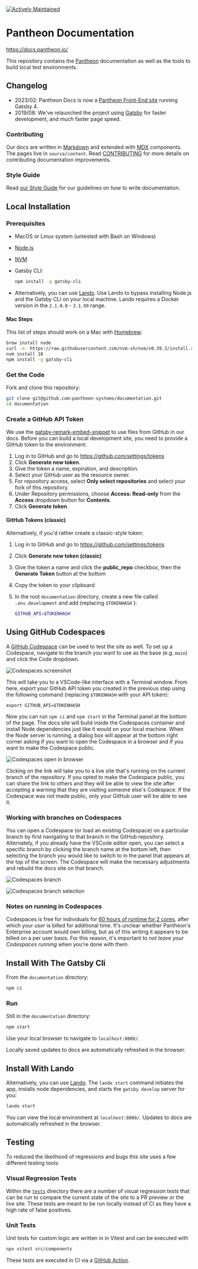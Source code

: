 [![Actively Maintained](https://img.shields.io/badge/Pantheon-Actively_Maintained-yellow?logo=pantheon&color=FFDC28)](https://docs.pantheon.io/oss-support-levels#actively-maintained-support)

Pantheon Documentation
======================

https://docs.pantheon.io/

This repository contains the [Pantheon](https://pantheon.io) documentation as well as the tools to build local test environments.

## Changelog
 - 2023/02: Pantheon Docs is now a [Pantheon Front-End site](https://docs.pantheon.io/guides/decoupled/overview) running Gatsby 4.
 - 2019/08: We've relaunched the project using [Gatsby](https://www.gatsbyjs.org) for faster development, and _much_ faster page speed.

### Contributing

Our docs are written in [Markdown](https://daringfireball.net/projects/markdown/) and extended with [MDX](https://github.com/mdx-js/mdx) components. The pages live in `source/content`. Read [CONTRIBUTING](<CONTRIBUTING.md>) for more details on contributing documentation improvements.

### Style Guide

Read [our Style Guide](https://docs.pantheon.io/style-guide) for our guidelines on how to write documentation.

## Local Installation

### Prerequisites

 - MacOS or Linux system (untested with Bash on Windows)
 - [Node.js](https://nodejs.org/en/)
 - [NVM](https://github.com/nvm-sh/nvm#installing-and-updating)
 - Gatsby CLI:

   ```bash
   npm install -g gatsby-cli
    ```

 - Alternatively, you can use [Lando](https://docs.lando.dev). Use Lando to bypass installing Node.js and the Gatsby CLI on your local machine. Lando requires a Docker version in the `2.1.0.0` - `3.1.99` range.

#### Mac Steps

This list of steps should work on a Mac with [Homebrew](https://brew.sh/):

```bash
brew install node
curl -o- https://raw.githubusercontent.com/nvm-sh/nvm/v0.39.3/install.sh | bash
nvm install 18
npm install -g gatsby-cli
```

### Get the Code

Fork and clone this repository:

```bash
git clone git@github.com:pantheon-systems/documentation.git
cd documentation
```

### Create a GitHub API Token

We use the [gatsby-remark-embed-snippet](https://github.com/gatsbyjs/gatsby/tree/master/packages/gatsby-remark-embed-snippet) to use files from GitHub in our docs. Before you can build a local development site, you need to provide a GitHub token to the environment:

1. Log in to GitHub and go to <https://github.com/settings/tokens>
1. Click **Generate new token**.
1. Give the token a name, expiration, and description.
1. Select your GitHub user as the resource owner.
1. For repository access, select **Only select repositories** and select your fork of this repository.
1. Under Repository permissions, choose **Access: Read-only** from the **Access** dropdown button for **Contents**.
1. Click **Generate token**.

#### GitHub Tokens (classic)

Alternatively, if you'd rather create a classic-style token:

1. Log in to GitHub and go to <https://github.com/settings/tokens>
1. Click **Generate new token (classic)**
1. Give the token a name and click the **public_repo** checkbox, then the **Generate Token** button at the bottom
1. Copy the token to your clipboard
1. In the root `documentation` directory, create a new file called `.env.development` and add (replacing `$TOKENHASH` ):

   ```bash
   GITHUB_API=$TOKENHASH
   ```

## Using GitHub Codespaces

A [GitHub Codespace](https://github.com/features/codespaces) can be used to test the site as well. To set up a Codespace, navigate to the branch you want to use as the base (e.g. `main`) and click the Code dropdown.

![Codespaces screenshot](/source/images/assets/codespaces-setup.png)

This will take you to a VSCode-like interface with a Terminal window. From here, export your GitHub API token you created in the previous step using the following command (replacing `$TOKENHASH` with your API token):

```bash{promptUser: user}
export GITHUB_API=$TOKENHASH
```

Now you can run `npm ci` and `npm start` in the Terminal panel at the bottom of the page. The docs site will build inside the Codespaces container and install Node dependencies just like it would on your local machine. When the Node server is running, a dialog box will appear at the bottom right corner asking if you want to open the Codespace in a browser and if you want to make the Codespace public.

![Codespaces open in browser](/source/images/assets/codespaces-application-available.png)

Clicking on the link will take you to a live site that's running on the current branch of the repository. If you opted to make the Codespace public, you can share the link to others and they will be able to view the site after accepting a warning that they are visiting someone else's Codespace. If the Codespace was not made public, only your GitHub user will be able to see it.

### Working with branches on Codespaces
You can open a Codespace (or load an existing Codespace) on a particular branch by first navigating to that branch in the GitHub repository. Alternately, if you already have the VSCode editor open, you can select a specific branch by clicking the branch name at the bottom left, then selecting the branch you would like to switch to in the panel that appears at the top of the screen. The Codespace will make the necessary adjustments and rebuild the docs site on that branch.

![Codespaces branch](/source/images/assets/codespaces-branch.png)

![Codespaces branch selection](/source/images/assets/codespaces-branch-list.png)

### Notes on running in Codespaces

Codespaces is free for individuals for [60 hours of runtime for 2 cores](https://github.com/features/codespaces#pricing), after which your _user_ is billed for additional time. It's unclear whether Pantheon's Enterprise account would own billing, but as of this writing it appears to be billed on a per user basis. For this reason, it's important to _not leave your Codespaces running_ when you're done with them.

## Install With The Gatsby Cli

From the `documentation` directory:

```bash
npm ci
```

### Run

Still in the `documentation` directory:

```bash
npm start
```

Use your local browser to navigate to `localhost:8000/`.

Locally saved updates to docs are automatically refreshed in the browser.

## Install With Lando

Alternatively, you can use [Lando](https://gist.github.com/tormi/a8b8fc39f9481373b24dc94cb8d2ee31). The `lando start` command initiates the app, installs node dependencies, and starts the `gatsby develop` server for you:

```bash
lando start
```

You can view the local environment at `localhost:8000/`. Updates to docs are automatically refreshed in the browser.

## Testing

To reduced the likelihood of regressions and bugs this site uses a few different testing tools:

### Visual Regression Tests

Within the [`tests`](/tests/) directory there are a number of visual regression tests that can be run to compare the current state of the site to a PR preview or the live site.
These tests are meant to be run locally instead of CI as they have a high rate of false positives.

### Unit Tests

Unit tests for custom logic are written in in Vitest and can be executed with

```bash
npx vitest src/components
```

These tests are executed in CI via a [GitHub Action](.github/workflows/vitest.yml).
